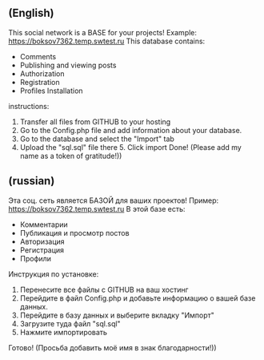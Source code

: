 ## (English)
This social network is a BASE for your projects! 
Example: https://boksov7362.temp.swtest.ru 
This database contains: 
- Comments
- Publishing and viewing posts
-  Authorization
-  Registration
- Profiles Installation

instructions:
1. Transfer all files from GITHUB to your hosting
2. Go to the Config.php file and add information about your database.
3. Go to the database and select the "Import" tab
4. Upload the "sql.sql" file there 5. Click import Done! (Please add my name as a token of gratitude!))

## (russian)
Эта соц. сеть является БАЗОЙ для ваших проектов!
Пример: https://boksov7362.temp.swtest.ru
В этой базе есть:
- Комментарии
- Публикация и просмотр постов
- Авторизация
- Регистрация
- Профили

Инструкция по установке:
1. Перенесите все файлы с GITHUB на ваш хостинг
2. Перейдите в файл Config.php и добавьте информацию о вашей базе данных.
3. Перейдите в базу данных и выберите вкладку "Импорт"
4. Загрузите туда файл "sql.sql"
5. Нажмите импортировать

Готово!
(Просьба добавить моё имя в знак благодарности!))
